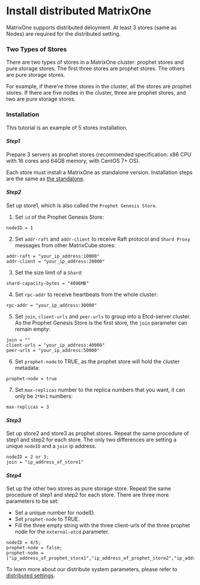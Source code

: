 # **Install distributed MatrixOne**

MatrixOne supports distributed deloyment. At least 3 stores (same as Nodes) are required for the distributed setting. 

### Two Types of Stores

There are two types of stores in a MatrixOne cluster: prophet stores and pure storage stores. The first three stores are prophet stores. The others are pure storage stores. 

For example, if there're three stores in the cluster, all the stores are prophet stores.
If there are five nodes in the cluster, three are prophet stores, and two are pure storage stores.

### Installation

This tutorial is an example of 5 stores installation. 

#### *Step1* 

Prepare 3 servers as prophet stores (recommended specification: x86 CPU with 16 cores and 64GB memory, with CentOS 7+ OS).

Each store must install a MatrixOne as standalone version. Installation steps are the same as [the standalone](install-standalone-matrixone.md). 

#### *Step2*

Set up store1, which is also called the `Prophet Genesis Store`. 

1. Set `id` of the Prophet Genesis Store: 

```
nodeID = 1
```

2. Set  `addr-raft` and `addr-client` to receive Raft protocol and `Shard Proxy` messages from other MatrixCube stores: 

```
addr-raft = "your_ip_address:10000"
addr-client = "your_ip_address:20000"
```

3. Set the size limit of a `Shard`:

```
shard-capacity-bytes = "4096MB"
```

4. Set `rpc-addr` to receive heartbeats from the whole cluster:

```
rpc-addr = "your_ip_address:30000"
```

5. Set `join`, `client-urls` and `peer-urls` to group into a Etcd-server cluster. As the Prophet Genesis Store is the first store, the `join` parameter can remain empty:

```
join = ""
client-urls = "your_ip_address:40000"
peer-urls = "your_ip_address:50000"
```

6. Set `prophet-node` to TRUE, as the prophet store will hold the cluster metadata:

```
prophet-node = true
```

7. Set `max-replicas` number to the replica numbers that you want, it can only be `2*N+1` numbers:

```
max-replicas = 3
```

#### *Step3* 

Set up store2 and store3 as prophet stores. Repeat the same procedure of step1 and step2 for each store. The only two differences are setting a unique `nodeID` and a `join` ip address. 

``` 
nodeID = 2 or 3; 
join = "ip_address_of_store1"
```

#### *Step4*

Set up the other two stores as pure storage store. Repeat the same procedure of step1 and step2 for each store. There are three more parameters to be set:

* Set a unique number for nodeID. 
* Set `prophet-node` to TRUE.
* Fill the three empty string with the three client-urls of the three prophet node for the `external-etcd` parameter.

```
nodeID = 4/5;
prophet-node = false;
prophet-node = ["ip_address_of_prophet_store1","ip_address_of_prophet_store2","ip_address_of_prophet_store3"]
```

To learn more about our distribute system parameters, please refer to [distributed settings](../Reference/System-Parameters/distributed-settings.md). 

